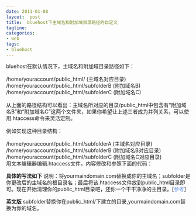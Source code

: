 ```yaml
---
date: 2011-01-08
layout:  post
title:  bluehost下主域名和附加域目录路径的自定义
tagline:
categories:
- web
tags:
- bluehost
---
```


<span style="line-height: 18px;">bluehost在默认情况下，主域名和附加域目录路径如下：<br style="line-height: normal;"><br style="line-height: normal;">/home/youraccount/public_html/ (主域名对应目录)<br style="line-height: normal;">/home/youraccount/public_html/subfolderB (附加域名B)<br style="line-height: normal;">/home/youraccount/public_html/subfolderC (附加域名C)<br style="line-height: normal;"><br style="line-height: normal;">从上面的路径结构可以看出：主域名所对应的目录/public_html中包含有“附加域名B”和“附加域名C”这两个文件夹，如果你希望让上述三者成为并列关系，可以使用.htaccess命令来灵活定制。<br style="line-height: normal;"><br style="line-height: normal;">例如实现这种目录结构：<br style="line-height: normal;"><br style="line-height: normal;">/home/youraccount/public_html/subfolderA (主域名对应目录)<br style="line-height: normal;">/home/youraccount/public_html/subfolderB (附加域名B对应目录)<br style="line-height: normal;">/home/youraccount/public_html/subfolderC (附加域名C对应目录)<br style="line-height: normal;">用文本编辑器编辑.htaccess文件，内容修改和参照下面的代码：<!--more-->

<strong>具体的写法如下</strong></span>
<span style="line-height: 18px;">说明：将yourmaindomain.com替换成你的主域名；subfolder是你更改后的主域名的根目录名；最后将该.htaccess文件放到public_html目录即可。现在开始清理你的public_html目录吧，还你一个干干净净的主目录。[<a style="text-decoration: none; color: #6495ed;" title="参考" href="http://helpdesk.bluehost.com/index.php/kb/article/000347" target="_blank">参考</a>]

<strong>英文版</strong></span>
<span style="line-height: 18px;">subfolder替换你在public_html/下建立的目录,yourmaindomain.com替换为你的域名。</span>
